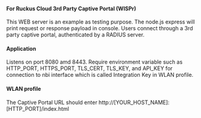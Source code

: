 #### For Ruckus Cloud 3rd Party Captive Portal (WISPr)
This WEB server is an example as testing purpose. The node.js express will print request or response payload in console. Users connect through a 3rd party captive portal, authenticated by a RADIUS server.
#### Application
Listens on port 8080 amd 8443. Require environment variable such as HTTP_PORT, HTTPS_PORT, TLS_CERT, TLS_KEY, and API_KEY for connection to nbi interface which is called Integration Key in WLAN profile.
#### WLAN profile
The Captive Portal URL should enter http://[YOUR_HOST_NAME]:[HTTP_PORT]/index.html
